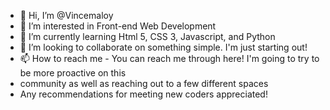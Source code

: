 - 👋 Hi, I’m @Vincemaloy
- 👀 I’m interested in Front-end Web Development
- 🌱 I’m currently learning Html 5, CSS 3, Javascript, and Python
- 💞️ I’m looking to collaborate on something simple. I'm just starting out!
- 📫 How to reach me - You can reach me through here! I'm going to try to be more proactive on this
- community as well as reaching out to a few different spaces
- Any recommendations for meeting new coders appreciated!

<!---
Vincemaloy/Vincemaloy is a ✨ special ✨ repository because its `README.md` (this file) appears on your GitHub profile.
You can click the Preview link to take a look at your changes.
--->
